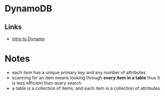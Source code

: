 # DynamoDB
## Links
- [intro to Dynamo](https://gist.github.com/jlafon/d8f91086e3d00c4bff3b)

# Notes
- each item has a unique primary key and any number of attributes
- scanning for an item means looking through __every item in a table__  thus it is less efficient than query search
- a table is a collection of items, and each item is a collection of attributes